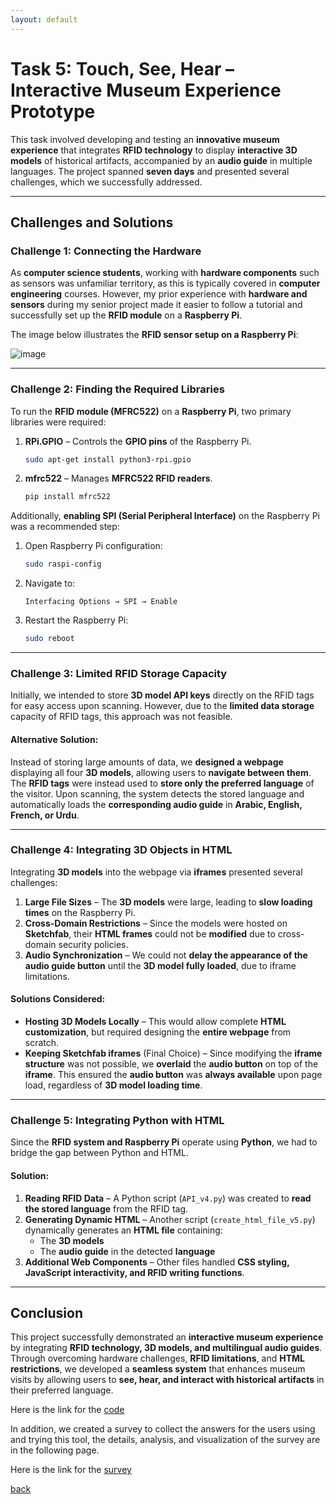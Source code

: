 ```yaml
---
layout: default
---
```


# **Task 5: Touch, See, Hear – Interactive Museum Experience Prototype**  

This task involved developing and testing an **innovative museum experience** that integrates **RFID technology** to display **interactive 3D models** of historical artifacts, accompanied by an **audio guide** in multiple languages. The project spanned **seven days** and presented several challenges, which we successfully addressed.

---

## **Challenges and Solutions**  

### **Challenge 1: Connecting the Hardware**  
As **computer science students**, working with **hardware components** such as sensors was unfamiliar territory, as this is typically covered in **computer engineering** courses. However, my prior experience with **hardware and sensors** during my senior project made it easier to follow a tutorial and successfully set up the **RFID module** on a **Raspberry Pi**.  

The image below illustrates the **RFID sensor setup on a Raspberry Pi**:  

![image](https://github.com/user-attachments/assets/cefa86c4-f72e-4a47-99ed-e7a42ab2a958)  

---

### **Challenge 2: Finding the Required Libraries**  
To run the **RFID module (MFRC522)** on a **Raspberry Pi**, two primary libraries were required:  

1. **RPi.GPIO** – Controls the **GPIO pins** of the Raspberry Pi.  
   ```sh
   sudo apt-get install python3-rpi.gpio
   ```  
2. **mfrc522** – Manages **MFRC522 RFID readers**.  
   ```sh
   pip install mfrc522
   ```  

Additionally, **enabling SPI (Serial Peripheral Interface)** on the Raspberry Pi was a recommended step:  

1. Open Raspberry Pi configuration:  
   ```sh
   sudo raspi-config
   ```  
2. Navigate to:  
   ```
   Interfacing Options → SPI → Enable
   ```  
3. Restart the Raspberry Pi:  
   ```sh
   sudo reboot
   ```

---

### **Challenge 3: Limited RFID Storage Capacity**  
Initially, we intended to store **3D model API keys** directly on the RFID tags for easy access upon scanning. However, due to the **limited data storage** capacity of RFID tags, this approach was not feasible.  

#### **Alternative Solution:**  
Instead of storing large amounts of data, we **designed a webpage** displaying all four **3D models**, allowing users to **navigate between them**. The **RFID tags** were instead used to **store only the preferred language** of the visitor. Upon scanning, the system detects the stored language and automatically loads the **corresponding audio guide** in **Arabic, English, French, or Urdu**.  

---

### **Challenge 4: Integrating 3D Objects in HTML**  
Integrating **3D models** into the webpage via **iframes** presented several challenges:  

1. **Large File Sizes** – The **3D models** were large, leading to **slow loading times** on the Raspberry Pi.  
2. **Cross-Domain Restrictions** – Since the models were hosted on **Sketchfab**, their **HTML frames** could not be **modified** due to cross-domain security policies.  
3. **Audio Synchronization** – We could not **delay the appearance of the audio guide button** until the **3D model fully loaded**, due to iframe limitations.  

#### **Solutions Considered:**  
- **Hosting 3D Models Locally** – This would allow complete **HTML customization**, but required designing the **entire webpage** from scratch.  
- **Keeping Sketchfab iframes** (Final Choice) – Since modifying the **iframe structure** was not possible, we **overlaid** the **audio button** on top of the **iframe**. This ensured the **audio button** was **always available** upon page load, regardless of **3D model loading time**.  

---

### **Challenge 5: Integrating Python with HTML**  
Since the **RFID system and Raspberry Pi** operate using **Python**, we had to bridge the gap between Python and HTML.  

#### **Solution:**  
1. **Reading RFID Data** – A Python script (`API_v4.py`) was created to **read the stored language** from the RFID tag.  
2. **Generating Dynamic HTML** – Another script (`create_html_file_v5.py`) dynamically generates an **HTML file** containing:  
   - The **3D models**  
   - The **audio guide** in the detected **language**  
3. **Additional Web Components** – Other files handled **CSS styling, JavaScript interactivity, and RFID writing functions**.  

---

## **Conclusion**  
This project successfully demonstrated an **interactive museum experience** by integrating **RFID technology, 3D models, and multilingual audio guides**. Through overcoming hardware challenges, **RFID limitations**, and **HTML restrictions**, we developed a **seamless system** that enhances museum visits by allowing users to **see, hear, and interact with historical artifacts** in their preferred language.

Here is the link for the [code](https://github.com/Leen-QM/Raspberry)

In addition, we created a survey to collect the answers for the users using and trying this tool, the details, analysis, and visualization of the survey are in the following page.

Here is the link for the [survey](./Task7.md)


[back](./)
